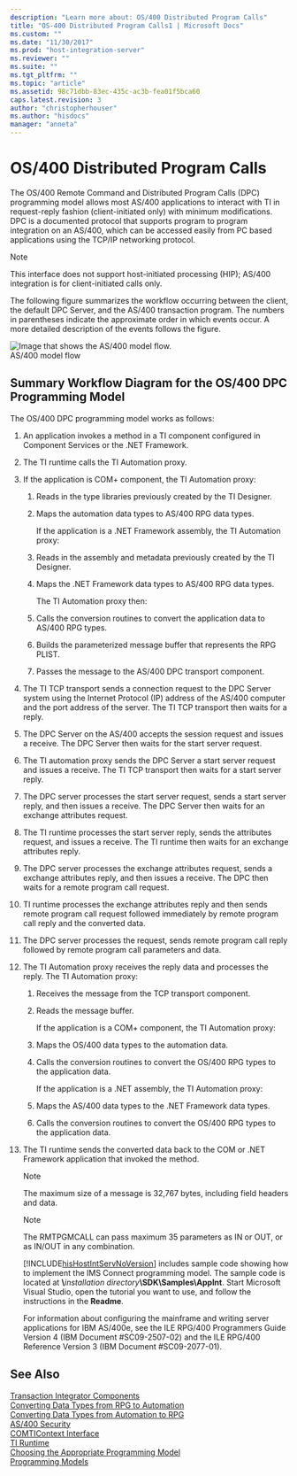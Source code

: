 ```yaml
---
description: "Learn more about: OS/400 Distributed Program Calls"
title: "OS-400 Distributed Program Calls1 | Microsoft Docs"
ms.custom: ""
ms.date: "11/30/2017"
ms.prod: "host-integration-server"
ms.reviewer: ""
ms.suite: ""
ms.tgt_pltfrm: ""
ms.topic: "article"
ms.assetid: 98c71dbb-83ec-435c-ac3b-fea01f5bca60
caps.latest.revision: 3
author: "christopherhouser"
ms.author: "hisdocs"
manager: "anneta"
---
```

# OS/400 Distributed Program Calls
The OS/400 Remote Command and Distributed Program Calls (DPC) programming model allows most AS/400 applications to interact with TI in request-reply fashion (client-initiated only) with minimum modifications. DPC is a documented protocol that supports program to program integration on an AS/400, which can be accessed easily from PC based applications using the TCP/IP networking protocol.  
  
> [!NOTE]
>  This interface does not support host-initiated processing (HIP); AS/400 integration is for client-initiated calls only.  
  
 The following figure summarizes the workflow occurring between the client, the default DPC Server, and the AS/400 transaction program. The numbers in parentheses indicate the approximate order in which events occur. A more detailed description of the events follows the figure.  
  
 ![Image that shows the AS/400 model flow.](../core/media/his-ti12.gif "his_ti12")  
AS/400 model flow  
  
## Summary Workflow Diagram for the OS/400 DPC Programming Model  
 The OS/400 DPC programming model works as follows:  
  
1. An application invokes a method in a TI component configured in Component Services or the .NET Framework.  
  
2. The TI runtime calls the TI Automation proxy.  
  
3. If the application is COM+ component, the TI Automation proxy:  
  
   1. Reads in the type libraries previously created by the TI Designer.  
  
   2. Maps the automation data types to AS/400 RPG data types.  
  
      If the application is a .NET Framework assembly, the TI Automation proxy:  
  
   3. Reads in the assembly and metadata previously created by the TI Designer.  
  
   4. Maps the .NET Framework data types to AS/400 RPG data types.  
  
      The TI Automation proxy then:  
  
   5. Calls the conversion routines to convert the application data to AS/400 RPG types.  
  
   6. Builds the parameterized message buffer that represents the RPG PLIST.  
  
   7. Passes the message to the AS/400 DPC transport component.  
  
4. The TI TCP transport sends a connection request to the DPC Server system using the Internet Protocol (IP) address of the AS/400 computer and the port address of the server. The TI TCP transport then waits for a reply.  
  
5. The DPC Server on the AS/400 accepts the session request and issues a receive. The DPC Server then waits for the start server request.  
  
6. The TI automation proxy sends the DPC Server a start server request and issues a receive. The TI TCP transport then waits for a start server reply.  
  
7. The DPC server processes the start server request, sends a start server reply, and then issues a receive. The DPC Server then waits for an exchange attributes request.  
  
8. The TI runtime processes the start server reply, sends the attributes request, and issues a receive. The TI runtime then waits for an exchange attributes reply.  
  
9. The DPC server processes the exchange attributes request, sends a exchange attributes reply, and then issues a receive. The DPC then waits for a remote program call  request.  
  
10. TI runtime processes the exchange attributes reply and then sends remote program call request followed immediately by remote program call reply and the converted data.  
  
11. The DPC server processes the request, sends remote program call reply followed by remote program call parameters and data.  
  
12. The TI Automation proxy receives the reply data and processes the reply. The TI Automation proxy:  
  
    1. Receives the message from the TCP transport component.  
  
    2. Reads the message buffer.  
  
       If the application is a COM+ component, the TI Automation proxy:  
  
    3. Maps the OS/400 data types to the automation data.  
  
    4. Calls the conversion routines to convert the OS/400 RPG types to the application data.  
  
       If the application is a .NET assembly, the TI Automation proxy:  
  
    5. Maps the AS/400 data types to the .NET Framework data types.  
  
    6. Calls the conversion routines to convert the OS/400 RPG types to the application data.  
  
13. The TI runtime sends the converted data back to the COM or .NET Framework application that invoked the method.  
  
    > [!NOTE]
    >  The maximum size of a message is 32,767 bytes, including field headers and data.  
  
    > [!NOTE]
    >  The RMTPGMCALL can pass maximum 35 parameters as IN or OUT, or as IN/OUT in any combination.  
  
    [!INCLUDE[hisHostIntServNoVersion](../includes/hishostintservnoversion-md.md)] includes sample code showing how to implement the IMS Connect programming model. The sample code is located at **\\**<em>installation directory</em>**\SDK\Samples\AppInt**. Start Microsoft Visual Studio, open the tutorial you want to use, and follow the instructions in the **Readme**.  
  
    For information about configuring the mainframe and writing server applications for IBM AS/400e, see the ILE RPG/400 Programmers Guide Version 4 (IBM Document #SC09-2507-02) and the ILE RPG/400 Reference Version 3 (IBM Document #SC09-2077-01).  
  
## See Also  
 [Transaction Integrator Components](../core/transaction-integrator-components1.md)   
 [Converting Data Types from RPG to Automation](./converting-data-types-from-rpg-to-automation1.md)   
 [Converting Data Types from Automation to RPG](./converting-data-types-from-automation-to-rpg1.md)   
 [AS/400 Security](./as-400-security1.md)   
 [COMTIContext Interface](./comticontext-interface2.md)   
 [TI Runtime](../core/ti-runtime2.md)   
 [Choosing the Appropriate Programming Model](../core/choosing-the-appropriate-programming-model1.md)   
 [Programming Models](../core/programming-models2.md)
